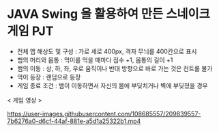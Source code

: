 <h1>JAVA Swing 을 활용하여 만든 스네이크 게임 PJT</h1>

- 전체 맵 해상도 및 구성 : 가로 세로 400px, 격자 무늬를 400칸으로 표시
- 뱀의 머리와 몸통 : 먹이를 먹을 때마다 점수 +1, 몸통의 길이 +1
- 뱀의 이동 : 상, 하, 좌, 우로 움직이나 반대 방향으로 바로 가는 것은 컨트롤 불가
- 먹이 등장 : 랜덤으로 등장
- 게임 종료 조건 : 뱀이 이동하면서 자신의 몸에 부딪치거나 벽에 부딪쳤을 경우

< 게임 영상 >

https://user-images.githubusercontent.com/108685557/209839557-7b6276a0-d6cf-44af-881e-a5d1a25322b1.mp4

